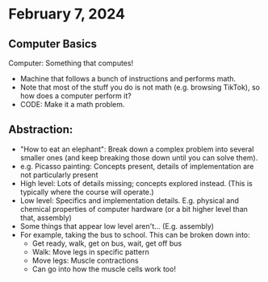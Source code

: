 # February 7, 2024

## Computer Basics
Computer: Something that computes!
- Machine that follows a bunch of instructions and performs math.
- Note that most of the stuff you do is not math (e.g. browsing TikTok), so how does a computer perform it?
- CODE: Make it a math problem.

## Abstraction:
- "How to eat an elephant": Break down a complex problem into several smaller ones (and keep breaking those down until you can solve them).
- e.g. Picasso painting: Concepts present, details of implementation are not particularly present
- High level: Lots of details missing; concepts explored instead. (This is typically where the course will operate.)
- Low level: Specifics and implementation details. E.g. physical and chemical properties of computer hardware (or a bit higher level than that, assembly)
- Some things that appear low level aren't... (E.g. assembly)
- For example, taking the bus to school. This can be broken down into:
  - Get ready, walk, get on bus, wait, get off bus
  - Walk: Move legs in specific pattern
  - Move legs: Muscle contractions
  - Can go into how the muscle cells work too!